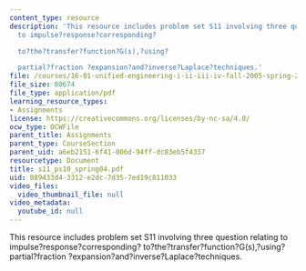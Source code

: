```yaml
---
content_type: resource
description: 'This resource includes problem set S11 involving three question relating
  to impulse?response?corresponding?

  to?the?transfer?function?G(s),?using?

  partial?fraction ?expansion?and?inverse?Laplace?techniques.'
file: /courses/16-01-unified-engineering-i-ii-iii-iv-fall-2005-spring-2006/089433d43312e2dc7d357ed19c811033_s11_ps10_spring04.pdf
file_size: 80674
file_type: application/pdf
learning_resource_types:
- Assignments
license: https://creativecommons.org/licenses/by-nc-sa/4.0/
ocw_type: OCWFile
parent_title: Assignments
parent_type: CourseSection
parent_uid: a6eb2151-6f41-806d-94ff-dc83eb5f4337
resourcetype: Document
title: s11_ps10_spring04.pdf
uid: 089433d4-3312-e2dc-7d35-7ed19c811033
video_files:
  video_thumbnail_file: null
video_metadata:
  youtube_id: null
---
```

This resource includes problem set S11 involving three question relating to impulse?response?corresponding?
to?the?transfer?function?G(s),?using?
partial?fraction ?expansion?and?inverse?Laplace?techniques.